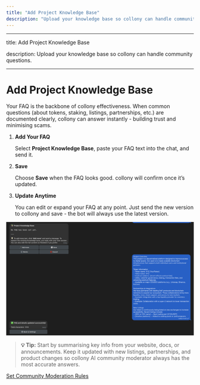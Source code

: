 ```yaml
---
title: "Add Project Knowledge Base"
description: "Upload your knowledge base so collony can handle community questions."
---
```


---

title: Add Project Knowledge Base

description: Upload your knowledge base so collony can handle community questions.

---

# Add Project Knowledge Base

Your FAQ is the backbone of collony effectiveness. When common questions (about tokens, staking, listings, partnerships, etc.) are documented clearly, collony can answer instantly - building trust and minimising scams.

1. **Add Your FAQ**

   Select **Project Knowledge Base**, paste your FAQ text into the chat, and send it.
2. **Save**

   Choose **Save** when the FAQ looks good. collony will confirm once it’s updated.
3. **Update Anytime**

   You can edit or expand your FAQ at any point. Just send the new version to collony and save - the bot will always use the latest version.

![Screenshot 2025 08 28 At 14 43 40 Pn](/public/Screenshot_2025-08-28_at_14.43.40.png)

>**💡 Tip:** Start by summarising key info from your website, docs, or announcements. Keep it updated with new listings, partnerships, and product changes so collony AI community moderator always has the most accurate answers.

[Set Community Moderation Rules](set-community-moderation-rules.md)